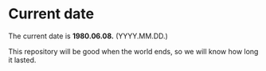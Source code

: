 # Current date

The current date is **1980.06.08.** (YYYY.MM.DD.)

This repository will be good when the world ends, so we will know how long it lasted.